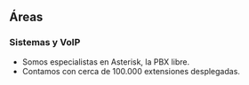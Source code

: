 ## Áreas
### Sistemas y VoIP

* Somos especialistas en Asterisk, la PBX libre.
* Contamos con cerca de 100.000 extensiones desplegadas.

